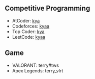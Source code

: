 ## Competitive Programming
- AtCoder: [kya](https://atcoder.jp/users/kya)
- Codeforces: [kyaa](https://codeforces.com/profile/kyaa)
- Top Coder: [kya](https://www.topcoder.com/members/kya)
- LeetCode: [kyaa](https://leetcode.com/kyaa/)

## Game
- VALORANT: terry#tws
- Apex Legends: terry_vlrt
